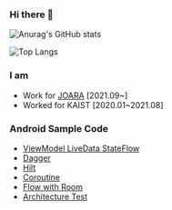 ### Hi there 👋


![Anurag's GitHub stats](https://github-readme-stats-git-masterrstaa-rickstaa.vercel.app/api?username=vnvj0033&show_icons=true&theme=radical&hide=stars)

![Top Langs](https://github-readme-stats-git-masterrstaa-rickstaa.vercel.app/api/top-langs/?username=vnvj0033)

### I am
- Work for [JOARA](https://www.joara.com/) [2021.09~]
- Worked for KAIST [2020.01~2021.08]


### Android Sample Code
- [ViewModel LiveData StateFlow](https://github.com/vnvj0033/Android_ViewModel)
- [Dagger](https://github.com/vnvj0033/Android_Dagger)
- [Hilt](https://github.com/vnvj0033/Android_Hilt)
- [Coroutine](https://github.com/vnvj0033/Kotlin_Coroutine_Hands_On)
- [Flow with Room](https://github.com/vnvj0033/Android_Room_Flow_basic)
- [Architecture Test](https://github.com/vnvj0033/Android_Architecture_Test_Basic)
<!-- [Compose](https://github.com/vnvj0033/Android_Compose) -->



<!--
**vnvj0033/vnvj0033** is a ✨ _special_ ✨ repository because its `README.md` (this file) appears on your GitHub profile.

Here are some ideas to get you started:

- 🔭 I’m currently working on ...
- 🌱 I’m currently learning ...
- 👯 I’m looking to collaborate on ...
- 🤔 I’m looking for help with ...
- 💬 Ask me about ...
- 📫 How to reach me: ...
- 😄 Pronouns: ...
- ⚡ Fun fact: ...
-->
